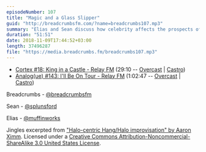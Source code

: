```yaml
---
episodeNumber: 107
title: "Magic and a Glass Slipper"
guid: "http://breadcrumbsfm.com/?name=breadcrumbs107.mp3"
summary: "Elias and Sean discuss how celebrity affects the prospects of meaningful friendships and debate whether there’s a debate to be had about talking to Tim Cook on an airplane."
duration: "51:51"
date: 2018-11-09T17:44:52+03:00
length: 37496287
file: "https://media.breadcrumbs.fm/breadcrumbs107.mp3"
---
```


- [Cortex #18: King in a Castle - Relay FM](http://relay.fm/cortex/18) (29:10 -- [Overcast](https://overcast.fm/+E7b5qnRt4/29:10) | [Castro](https://castro.fm/episode/QrymHX#29:10))
- [Analog(ue) #143: I'll Be On Tour - Relay FM](http://relay.fm/analogue/143) (1:02:47 -- [Overcast](https://overcast.fm/+DAvICpnGg/1:02:47) | [Castro](https://castro.fm/episode/iONsok#1:02:47))

Breadcrumbs - [@breadcrumbsfm](https://twitter.com/breadcrumbsfm)

Sean - [@splunsford](https://twitter.com/splunsford)

Elias - [@muffinworks](https://twitter.com/muffinworks)

Jingles excerpted from ["Halo-centric Hang/Halo improvisation" by Aaron Ximm](http://freemusicarchive.org/music/aaron_ximm/handpans_and_the_hang/). Licensed under a [Creative Commons Attribution-Noncommercial-ShareAlike 3.0 United States License](http://creativecommons.org/licenses/by-nc-sa/3.0/us/).